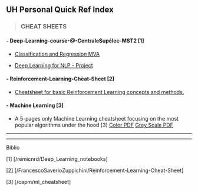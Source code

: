 ﻿
## UH Personal Quick Ref Index



>### CHEAT SHEETS
#### - Deep-Learning-course-@-CentraleSupélec-MST2 [1]  
* [Classification and Regression MVA](https://github.com/uhasan1/Quick-Ref-Cheat-Sheets/blob/Deep-Learning-course-%40-CentraleSup%C3%A9lec-MST2/Classification_Regression.ipynb)

* [Deep Learning for NLP - Project](https://github.com/uhasan1/Quick-Ref-Cheat-Sheets/blob/Deep-Learning-course-%40-CentraleSup%C3%A9lec-MST2/nlp_project.ipynb)

#### - Reinforcement-Learning-Cheat-Sheet [2]
* [Cheatsheet for basic Reinforcement Learning concepts and methods.](https://github.com/uhasan1/Quick-Ref-Cheat-Sheets/blob/rl_cheatsheet.pdf)

#### - Machine Learning [3]
* A 5-pages only Machine Learning cheatsheet focusing on the most popular algorithms under the hood [3]
    [Color PDF](https://github.com/uhasan1/Quick-Ref-Cheat-Sheets/blob/master/Machine%20Learning%20Cheatsheet.pdf) 
    [Grey Scale PDF](https://github.com/uhasan1/Quick-Ref-Cheat-Sheets/blob/master/Machine%20Learning%20Cheatsheet%20Grayscale.pdf)





-----------------------------------------------
-----------------------------------------------
Biblio

[1] [/remicnrd/Deep_Learning_notebooks]

[2] [/FrancescoSaverioZuppichini/Reinforcement-Learning-Cheat-Sheet]

[3] [/capm/ml_cheatsheet]
